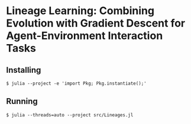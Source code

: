 # Lineage Learning: Combining Evolution with Gradient Descent for Agent-Environment Interaction Tasks

## Installing

```console
$ julia --project -e 'import Pkg; Pkg.instantiate();'
```

## Running

```console
$ julia --threads=auto --project src/Lineages.jl
```
